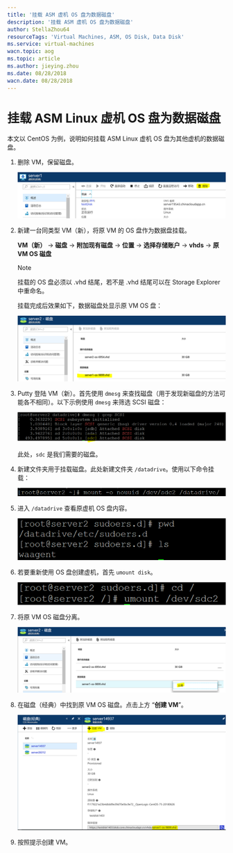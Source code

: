 ```yaml
---
title: '挂载 ASM 虚机 OS 盘为数据磁盘'
description: '挂载 ASM 虚机 OS 盘为数据磁盘'
author: StellaZhou64 
resourceTags: 'Virtual Machines, ASM, OS Disk, Data Disk'
ms.service: virtual-machines
wacn.topic: aog
ms.topic: article
ms.author: jieying.zhou
ms.date: 08/28/2018
wacn.date: 08/28/2018
---
```


# 挂载 ASM Linux 虚机 OS 盘为数据磁盘

本文以 CentOS 为例，说明如何挂载 ASM Linux 虚机 OS 盘为其他虚机的数据磁盘。

1. 删除 VM，保留磁盘。

    ![01](media/aog-virtual-machines-asm-howto-mount-os-disk-as-data-disk/01.png)

2. 新建一台同类型 VM（新），将原 VM 的 OS 盘作为数据盘挂载。

    **VM（新）** -> **磁盘** -> **附加现有磁盘** -> **位置** -> **选择存储账户** -> **vhds** -> **原 VM OS 磁盘**

    > [!NOTE]
    > 挂载的 OS 盘必须以 .vhd 结尾，若不是 .vhd 结尾可以在 Storage Explorer 中重命名。

    挂载完成后效果如下，数据磁盘处显示原 VM OS 盘：

    ![02](media/aog-virtual-machines-asm-howto-mount-os-disk-as-data-disk/02.png)

3. Putty 登陆 VM（新）。首先使用 `dmesg` 来查找磁盘（用于发现新磁盘的方法可能各不相同）。以下示例使用 `dmesg` 来筛选 SCSI 磁盘：

    ![03](media/aog-virtual-machines-asm-howto-mount-os-disk-as-data-disk/03.png)

    此处，`sdc` 是我们需要的磁盘。

4. 新建文件夹用于挂载磁盘。此处新建文件夹 `/datadrive`。使用以下命令挂载：

    ![04](media/aog-virtual-machines-asm-howto-mount-os-disk-as-data-disk/04.png)

5. 进入 `/datadrive` 查看原虚机 OS 盘内容。

    ![05](media/aog-virtual-machines-asm-howto-mount-os-disk-as-data-disk/05.png)

6. 若要重新使用 OS 盘创建虚机，首先 `umount disk`。

    ![06](media/aog-virtual-machines-asm-howto-mount-os-disk-as-data-disk/06.png)

7. 将原 VM OS 磁盘分离。

    ![07](media/aog-virtual-machines-asm-howto-mount-os-disk-as-data-disk/07.png)

8. 在磁盘（经典）中找到原 VM OS 磁盘。点击上方 “**创建 VM**”。

    ![08](media/aog-virtual-machines-asm-howto-mount-os-disk-as-data-disk/08.png)

9. 按照提示创建 VM。
